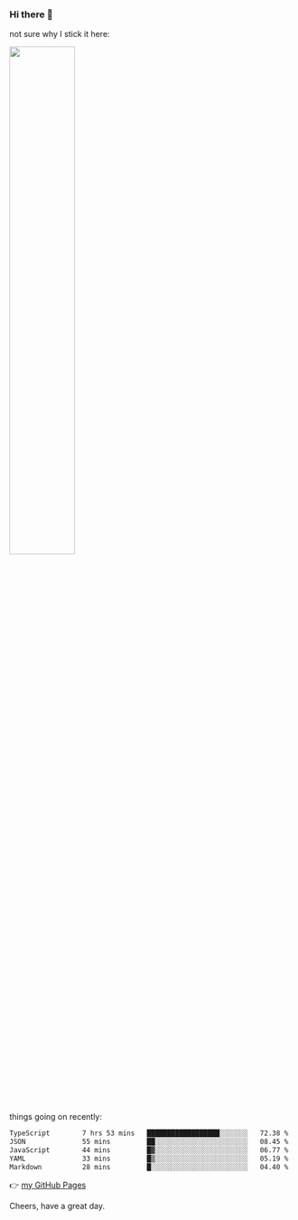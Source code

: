 ### Hi there 👋

not sure why I stick it here:

[<img width="48%" src="https://github-readme-stats.vercel.app/api?username=ykzhukian&show_icons=true&theme=dracula">](https://github.com/anuraghazra/github-readme-stats)


things going on recently:

<!--START_SECTION:waka-->

```txt
TypeScript        7 hrs 53 mins   ██████████████████░░░░░░░   72.38 %
JSON              55 mins         ██░░░░░░░░░░░░░░░░░░░░░░░   08.45 %
JavaScript        44 mins         █▓░░░░░░░░░░░░░░░░░░░░░░░   06.77 %
YAML              33 mins         █▒░░░░░░░░░░░░░░░░░░░░░░░   05.19 %
Markdown          28 mins         █░░░░░░░░░░░░░░░░░░░░░░░░   04.40 %
```

<!--END_SECTION:waka-->

👉 [my GitHub Pages](https://ykzhukian.github.io)

Cheers, have a great day.

